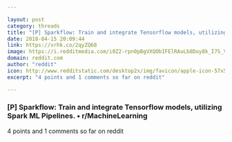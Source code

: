 ```yaml
---

layout: post
category: threads
title: "[P] Sparkflow: Train and integrate Tensorflow models, utilizing Spark ML Pipelines."
date: 2018-04-15 20:09:44
link: https://vrhk.co/2qyZQ68
image: https://i.redditmedia.com/i0Z2-rpn0pBgVXQObIFElRAuLb8Doy8k_I7S_VFCqP4.jpg?w=320&s=3e3fb402e55d56002b8ce768001a6d45
domain: reddit.com
author: "reddit"
icon: http://www.redditstatic.com/desktop2x/img/favicon/apple-icon-57x57.png
excerpt: "4 points and 1 comments so far on reddit"

---
```


### [P] Sparkflow: Train and integrate Tensorflow models, utilizing Spark ML Pipelines. • r/MachineLearning

4 points and 1 comments so far on reddit